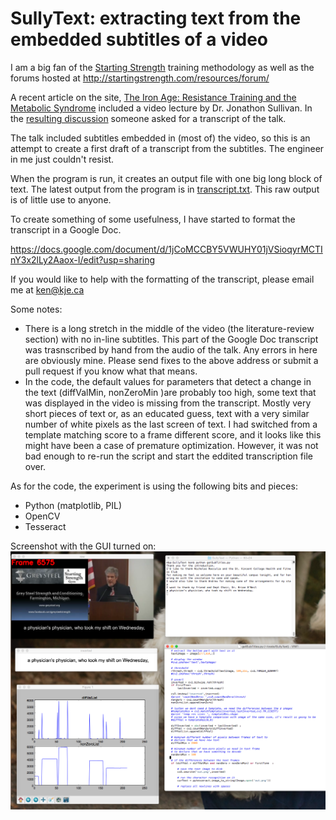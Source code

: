 # SullyText: extracting text from the embedded subtitles of a video

I am a big fan of the [Starting Strength](http://www.startingstrength.com) training methodology as well as the forums hosted at http://startingstrength.com/resources/forum/

A recent article on the site, [The Iron Age: Resistance Training and the Metabolic Syndrome](http://startingstrength.com/index.php/site/the_iron_age_resistance_training_and_the_metabolic_syndrome) included a video lecture by Dr. Jonathon Sullivan. In the [resulting discussion](http://startingstrength.com/resources/forum/showthread.php?t=54563) someone asked for a transcript of the talk.

The talk included subtitles embedded in (most of) the video, so this is an attempt to create a first draft of a transcript from the subtitles. The engineer in me just couldn't resist.

When the program is run, it creates an output file with one big long block of text. The latest output from the program is in [transcript.txt](https://raw.githubusercontent.com/kejaed/SullyText/master/transcript.txt). This raw output is of little use to anyone.

To create something of some usefulness, I have started to format the transcript in a Google Doc.

https://docs.google.com/document/d/1jCoMCCBY5VWUHY01jVSioqyrMCTInY3x2lLy2Aaox-I/edit?usp=sharing

If you would like to help with the formatting of the transcript, please email me at ken@kje.ca

Some notes:
* There is a long stretch in the middle of the video (the literature-review section) with no in-line subtitles. This part of the Google Doc transcript was trasnscribed by hand from the audio of the talk. Any errors in here are obviously mine. Please send fixes to the above address or submit a pull request if you know what that means.
* In the code, the default values for parameters that detect a change in the text (diffValMin, nonZeroMin )are probably too high, some text that was displayed in the video is missing from the transcript. Mostly very short pieces of text or, as an educated guess, text with a very similar number of white pixels as the last screen of text. I had switched from a template matching score to a frame different score, and it looks like this might have been a case of premature optimization. However, it was not bad enough to re-run the script and start the eddited transcription file over. 

As for the code, the experiment is using the following bits and pieces:

* Python (matplotlib, PIL)
* OpenCV
* Tesseract

Screenshot with the GUI turned on:
![Screenshot of code running](https://raw.githubusercontent.com/kejaed/SullyText/master/running.png)
